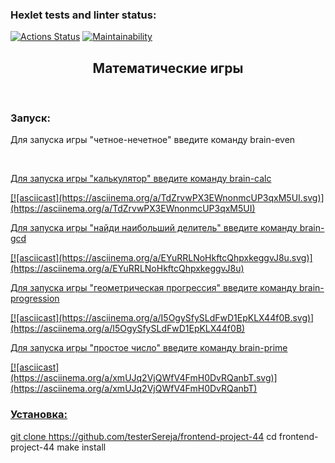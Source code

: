 ### Hexlet tests and linter status:
[![Actions Status](https://github.com/testerSereja/frontend-project-44/workflows/hexlet-check/badge.svg)](https://github.com/testerSereja/frontend-project-44/actions)
[![Maintainability](https://api.codeclimate.com/v1/badges/e81fe63b4a3f5ee11cfd/maintainability)](https://codeclimate.com/github/testerSereja/frontend-project-44/maintainability)
 
<h2 align="center">Математические игры</h2><br>

<h3>Запуск:</h3>

<p>Для запуска игры "четное-нечетное" введите команду brain-even</p>
 <a href =[![asciicast](https://asciinema.org/a/lpJ5uWN4jMLnTHdw9KUv2jynM.svg)](https://asciinema.org/a/lpJ5uWN4jMLnTHdw9KUv2jynM)>
 <br>
<p>Для запуска игры "калькулятор" введите команду brain-calc</p>
[![asciicast](https://asciinema.org/a/TdZrvwPX3EWnonmcUP3qxM5UI.svg)](https://asciinema.org/a/TdZrvwPX3EWnonmcUP3qxM5UI)
 <br>
<p>Для запуска игры "найди наибольший делитель" введите команду brain-gcd</p>
[![asciicast](https://asciinema.org/a/EYuRRLNoHkftcQhpxkeggvJ8u.svg)](https://asciinema.org/a/EYuRRLNoHkftcQhpxkeggvJ8u)
 <br>
<p>Для запуска игры "геометрическая прогрессия" введите команду  brain-progression</p>
 [![asciicast](https://asciinema.org/a/I5OgySfySLdFwD1EpKLX44f0B.svg)](https://asciinema.org/a/I5OgySfySLdFwD1EpKLX44f0B)
 <br>
<p>Для запуска игры "простое число" введите команду  brain-prime</p>
[![asciicast](https://asciinema.org/a/xmUJq2VjQWfV4FmH0DvRQanbT.svg)](https://asciinema.org/a/xmUJq2VjQWfV4FmH0DvRQanbT)
<h3>Установка:</h3>

git clone https://github.com/testerSereja/frontend-project-44
cd frontend-project-44
make install